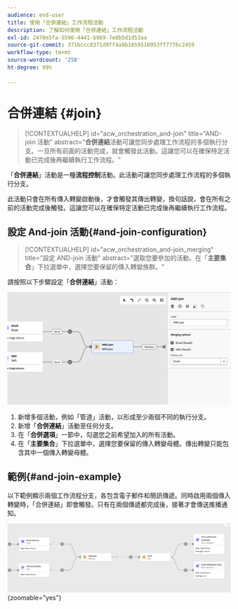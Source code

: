 ```yaml
---
audience: end-user
title: 使用「合併連結」工作流程活動
description: 了解如何使用「合併連結」工作流程活動
exl-id: 2470e5fa-5596-4441-b9b9-7e8b5d1d53aa
source-git-commit: 371bccc8371d9ff4a9b1659510953ff7776c2459
workflow-type: tm+mt
source-wordcount: '258'
ht-degree: 99%

---
```


# 合併連結 {#join}


>[!CONTEXTUALHELP]
>id="acw_orchestration_and-join"
>title="AND-join 活動"
>abstract="**合併連結**&#x200B;活動可讓您同步處理工作流程的多個執行分支。一旦所有前面的活動完成，就會觸發此活動。這讓您可以在確保特定活動已完成後再繼續執行工作流程。"

「**合併連結**」活動是一種&#x200B;**流程控制**&#x200B;活動。此活動可讓您同步處理工作流程的多個執行分支。

此活動只會在所有傳入轉變啟動後，才會觸發其傳出轉變，換句話說，會在所有之前的活動完成後觸發。這讓您可以在確保特定活動已完成後再繼續執行工作流程。

## 設定 And-join 活動{#and-join-configuration}

>[!CONTEXTUALHELP]
>id="acw_orchestration_and-join_merging"
>title="設定 AND-join 活動"
>abstract="選取您要參加的活動。在「**主要集合**」下拉選單中，選擇您要保留的傳入轉變族群。"

請按照以下步驟設定「**合併連結**」活動：

![](../assets/workflow-andjoin.png)

1. 新增多個活動，例如「管道」活動，以形成至少兩個不同的執行分支。
1. 新增「**合併連結**」活動至任何分支。
1. 在「**合併選項**」一節中，勾選您之前希望加入的所有活動。
1. 在「**主要集合**」下拉選單中，選擇您要保留的傳入轉變母體。傳出轉變只能包含其中一個傳入轉變母體。

## 範例{#and-join-example}

以下範例顯示兩個工作流程分支，各包含電子郵件和簡訊傳遞。同時啟用兩個傳入轉變時，「合併連結」即會觸發。只有在兩個傳遞都完成後，接著才會傳送推播通知。

![](../assets/workflow-andjoin-example.png){zoomable=&quot;yes&quot;}
